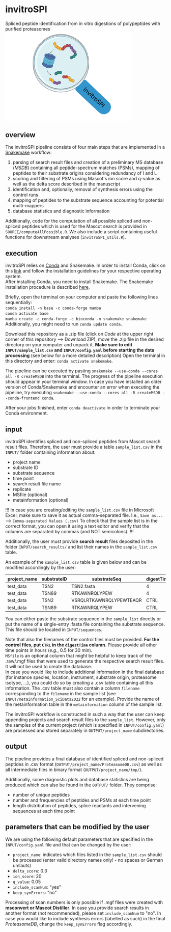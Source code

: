 # invitroSPI
Spliced peptide identification from in vitro digestions of polypeptides with purified proteasomes  
<img src="invitroSPI.png" width="400">

## overview
The invitroSPI pipeline consists of four main steps that are implemented in a [Snakemake](https://snakemake.readthedocs.io/en/stable/) workflow:
1. parsing of search result files and creation of a preliminary MS database (*MSDB*) containing all peptide-spectrum matches (PSMs), mapping of peptides to their substrate origins considering redundancy of I and L
2. scoring and filtering of PSMs using Mascot's ion score and q-value as well as the delta score described in the manuscript
3. identification and, optionally, removal of synthesis errors using the control runs
4. mapping of peptides to the substrate sequence accounting for potential multi-mappers
5. database statistics and diagnostic information

Additionally, code for the computation of all possible spliced and non-spliced peptides which is used for the Mascot search is provided in `SOURCE/computeAllPossible.R`. We also include a script containing useful functions for downstream analyses (`invitroSPI_utils.R`).

## execution
invitroSPI relies on [Conda](https://docs.conda.io/en/latest/) and Snakemake.
In order to install Conda, click on this [link](https://docs.conda.io/en/latest/miniconda.html) and follow the installation guidelines for your respective operating system.  
After installing Conda, you need to install Snakemake. The Snakemake installation procedure is described [here](https://snakemake.readthedocs.io/en/stable/getting_started/installation.html).

Briefly, open the terminal on your computer and paste the following lines sequentially:  
`conda install -n base -c conda-forge mamba`  
`conda activate base`  
`mamba create -c conda-forge -c bioconda -n snakemake snakemake`  
Additionally, you might need to run `conda update conda`.

Download this repository as a .zip file (click on *Code* at the upper right corner of this repository --> Download ZIP), move the .zip file in the desired directory on your computer and unpack it.
**Make sure to edit `INPUT/sample_list.csv` and `INPUT/config.yaml` before starting the data processing** (see below for a more detailed description)
Open the terminal in this directory and enter: `conda activate snakemake`.

The pipeline can be executed by pasting `snakemake --use-conda --cores all -R createMSDB` into the terminal. The progress of the pipeline execution should appear in your terminal window.
In case you have installed an older version of Conda/Snakemake and encounter an error when executing the pipeline, try executing
`snakemake --use-conda --cores all -R createMSDB --conda-frontend conda`.

After your jobs finished, enter `conda deactivate` in order to terminate your Conda environment.

## input
invitroSPI identifies spliced and non-spliced peptides from Mascot search result files. Therefore, the user must provide a table `sample_list.csv` in the `INPUT/` folder containing information about:
- project name
- substrate ID
- substrate sequence
- time point
- search result file name
- replicate
- MSfile (optional)
- metainformation (optional)

!!!
In case you are creating/editing the `sample_list.csv` file in Microsoft Excel, make sure to save it as actual comma-separated file. I.e., `Save as...`
 --> `Comma-separated Values (.csv)`
To check that the sample list is in the correct format, you can open it using a text editor and verify that the columns are separated by commas (and NOT semicolons).
!!!

Additionally, the user must provide **search result** files deposited in the folder `INPUT/search_results/` and list their names in the `sample_list.csv` table.

An example of the `sample_list.csv` table is given below and can be modified accordingly by the user:

| project_name | substrateID | substrateSeq | digestTime | filename | replicate | MSfile | metainformation |
| ----- | ----- | ----- | ----- | ----- | ----- | ----- | ----- |
| test_data | TSN2 | TSN2.fasta | 4 | F029125.csv | 1 | | INPUT/metainformation_SciData2022.csv |
| test_data | TSN89 |	RTKAWNRQLYPEW	| 4	| F029129.csv |	1 | | INPUT/metainformation_SciData2022.csv |
| test_data | TSN2 | VSRQLRTKAWNRQLYPEWTEAQR |	CTRL |	F029123.csv |	1 | | INPUT/metainformation_SciData2022.csv |
| test_data | TSN89 |	RTKAWNRQLYPEW |	CTRL |	F029127.csv |	1 | | INPUT/metainformation_SciData2022.csv |

You can either paste the substrate sequence in the `sample_list` directly or put the name of a single-entry .fasta file containing the substrate sequence. This file should be located in `INPUT/sequences`.

Note that also the filenames of the control files must be provided. **For the control files, put `CTRL` in the `digestTime` column**. Please provide all other time points in hours (*e.g.*, 0.5 for 30 min).  
`MSfile` is an optional column that might be helpful to keep track of the .raw/.mgf files that were used to generate the respective search result files. It will not be used to create the database.  
In case you would like to include additional information in the final database (for instance species, location, instrument, substrate origin, proteasome isotype, ...), you could do so by creating a .csv table containing all this information. The .csv table must also contain a column `filename` corresponding to the `filename` in the sample list (see `INPUT/metainformation_SciData2022` for an example). Provide the name of the metainformation table in the `metainformation` column of the sample list.

The invitroSPI workflow is constructed in such a way that the user can keep appending projects and search result files to the `sample_list`. However, only the samples of the current project (which is specified in `INPUT/config.yaml`) are processed and stored separately in `OUTPUT/project_name` subdirectories.

## output
The pipeline provides a final database of identified spliced and non-spliced peptides in .csv format (`OUTPUT/project_name/ProteasomeDB.csv`) as well as all intermediate files in binary format (`OUTPUT/project_name/tmp/`).

Additionally, some diagnostic plots and database statistics are being produced which can also be found in the `OUTPUT/` folder. They comprise:
- number of unique peptides
- number and frequencies of peptides and PSMs at each time point
- length distribution of peptides, splice reactants and intervening sequences at each time point

## parameters that can be modified by the user
We are using the following default parameters that are specified in the `INPUT/config.yaml` file and that can be changed by the user:
- `project_name`: indicates which files listed in the `sample_list.csv` should be processed (enter valid directory names only! - no spaces or German umlauts)
- `delta_score`: 0.3
- `ion_score`: 20
- `q_value`: 0.05
- `include_scanNum`: "yes"
- `keep_synErrors`: "no"

Processing of scan numbers is only possible if .mgf files were created with **msconvert or Mascot Distiller**. In case you provide search results in another format (not recommended), please set `include_scanNum` to "no".
In case you would like to include synthesis errors (labelled as such) in the final *ProteasomeDB*, change the `keep_synErrors` flag accordingly.
